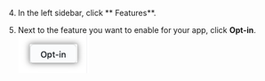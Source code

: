 4. In the left sidebar, click ** Features**.
  
5. Next to the  feature you want to enable for your app, click **Opt-in**.
  ![Opt-in button to enable an optional feature](/assets/images/github-apps/enable-optional-features.png)
